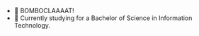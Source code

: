 - 👋 BOMBOCLAAAAT!
- 👤 Currently studying for a Bachelor of Science in Information Technology.
<!---
boi-daaniel/boi-daaniel is a ✨ special ✨ repository because its `README.md` (this file) appears on your GitHub profile.
You can click the Preview link to take a look at your changes.
--->

